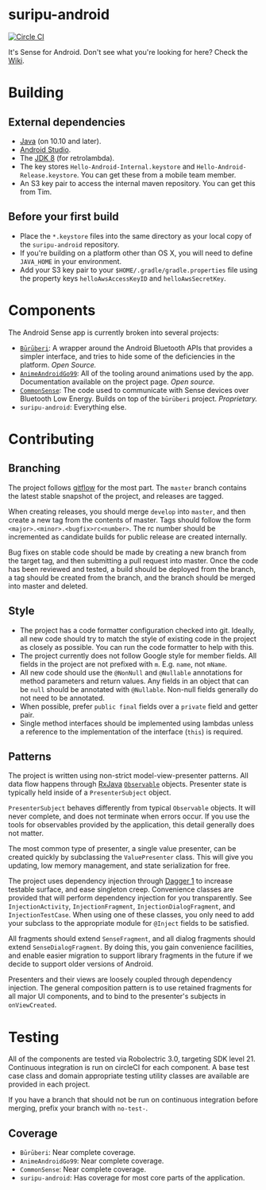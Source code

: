 # suripu-android

[![Circle
CI](https://circleci.com/gh/hello/suripu-android.svg?style=svg&circle-token=6f1d36ce3c3ebe9c0127da90f189ee7dbc6f6861)](https://circleci.com/gh/hello/suripu-android)

It's Sense for Android. Don't see what you're looking for here? Check the [Wiki](https://github.com/hello/suripu-android/wiki).

# Building

## External dependencies

- [Java](http://support.apple.com/kb/DL1572) (on 10.10 and later).
- [Android Studio](http://developer.android.com/sdk/index.html).
- The [JDK 8](http://www.oracle.com/technetwork/java/javase/downloads/jdk8-downloads-2133151.html) (for retrolambda).
- The key stores `Hello-Android-Internal.keystore` and `Hello-Android-Release.keystore`. You can get these from a mobile team member.
- An S3 key pair to access the internal maven repository. You can get this from Tim.

## Before your first build

- Place the `*.keystore` files into the same directory as your local copy of the `suripu-android` repository.
- If you're building on a platform other than OS X, you will need to define `JAVA_HOME` in your environment.
- Add your S3 key pair to your `$HOME/.gradle/gradle.properties` file using the property keys `helloAwsAccessKeyID` and `helloAwsSecretKey`.

# Components

The Android Sense app is currently broken into several projects:

- [`Būrūberi`](https://github.com/hello/android-buruberi): A wrapper around the Android Bluetooth APIs that provides a simpler interface, and tries to hide some of the deficiencies in the platform. _Open Source._
- [`AnimeAndroidGo99`](https://github.com/hello/anime-android-go-99): All of the tooling around animations used by the app. Documentation available on the project page. _Open source._
- [`CommonSense`](https://github.com/hello/android-commonsense): The code used to communicate with Sense devices over Bluetooth Low Energy. Builds on top of the `būrūberi` project. _Proprietary._
- `suripu-android`: Everything else.

# Contributing

## Branching

The project follows [gitflow](https://www.atlassian.com/git/tutorials/comparing-workflows/gitflow-workflow) for the most part. The `master` branch contains the latest stable snapshot of the project, and releases are tagged.

When creating releases, you should merge `develop` into `master`, and then create a new tag from the contents of master. Tags should follow the form `<major>.<minor>.<bugfix>rc<number>`. The rc number should be incremented as candidate builds for public release are created internally.

Bug fixes on stable code should be made by creating a new branch from the target tag, and then submitting a pull request into master. Once the code has been reviewed and tested, a build should be deployed from the branch, a tag should be created from the branch, and the branch should be merged into master and deleted.

## Style

- The project has a code formatter configuration checked into git. Ideally, all new code should try to match the style of existing code in the project as closely as possible. You can run the code formatter to help with this.
- The project currently does not follow Google style for member fields. All fields in the project are not prefixed with `m`. E.g. `name`, not `mName`.
- All new code should use the `@NonNull` and `@Nullable` annotations for method parameters and return values. Any fields in an object that can be `null` should be annotated with `@Nullable`. Non-null fields generally do not need to be annotated.
- When possible, prefer `public final` fields over a `private` field and getter pair.
- Single method interfaces should be implemented using lambdas unless a reference to the implementation of the interface (`this`) is required.

## Patterns

The project is written using non-strict model-view-presenter patterns. All data flow happens through [RxJava](https://github.com/ReactiveX/RxJava) [`Observable`](https://www.google.com/webhp?sourceid=chrome-instant&ion=1&espv=2&ie=UTF-8#q=observable%20rxjava%20javadoc) objects. Presenter state is typically held inside of a `PresenterSubject` object.

`PresenterSubject` behaves differently from typical `Observable` objects. It will never complete, and does not terminate when errors occur. If you use the tools for observables provided by the application, this detail generally does not matter.

The most common type of presenter, a single value presenter, can be created quickly by subclassing the `ValuePresenter` class. This will give you updating, low memory management, and state serialization for free.

The project uses dependency injection through [Dagger 1](http://square.github.io/dagger/) to increase testable surface, and ease singleton creep. Convenience classes are provided that will perform dependency injection for you transparently. See `InjectionActivity`, `InjectionFragment`, `InjectionDialogFragment`, and `InjectionTestCase`. When using one of these classes, you only need to add your subclass to the appropriate module for `@Inject` fields to be satisfied.

All fragments should extend `SenseFragment`, and all dialog fragments should extend `SenseDialogFragment`. By doing this, you gain convenience facilities, and enable easier migration to support library fragments in the future if we decide to support older versions of Android.

Presenters and their views are loosely coupled through dependency injection. The general composition pattern is to use retained fragments for all major UI components, and to bind to the presenter's subjects in `onViewCreated`.

# Testing

All of the components are tested via Robolectric 3.0, targeting SDK level 21. Continuous integration is run on circleCI for each component. A base test case class and domain appropriate testing utility classes are available are provided in each project.

If you have a branch that should not be run on continuous integration before merging, prefix your branch with `no-test-`.

## Coverage

- `Būrūberi`: Near complete coverage.
- `AnimeAndroidGo99`: Near complete coverage.
- `CommonSense`: Near complete coverage.
- `suripu-android`: Has coverage for most core parts of the application.
